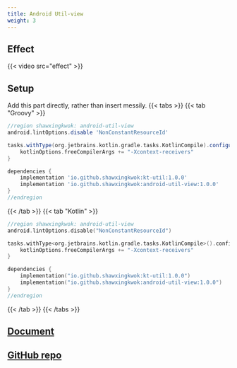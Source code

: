 ```yaml
---
title: Android Util-view
weight: 3
---
```


## Effect
{{< video src="effect" >}} 

## Setup
Add this part directly, rather than insert messily.
{{< tabs >}}
{{< tab "Groovy" >}}

```groovy
//region shawxingkwok: android-util-view
android.lintOptions.disable 'NonConstantResourceId'

tasks.withType(org.jetbrains.kotlin.gradle.tasks.KotlinCompile).configureEach{
    kotlinOptions.freeCompilerArgs += "-Xcontext-receivers"
}

dependencies {
    implementation 'io.github.shawxingkwok:kt-util:1.0.0'
    implementation 'io.github.shawxingkwok:android-util-view:1.0.0'
}
//endregion
```
{{< /tab >}}
{{< tab "Kotlin" >}}

```kotlin
//region shawxingkwok: android-util-view
android.lintOptions.disable("NonConstantResourceId")

tasks.withType<org.jetbrains.kotlin.gradle.tasks.KotlinCompile>().configureEach {
    kotlinOptions.freeCompilerArgs += "-Xcontext-receivers"
}

dependencies {
    implementation("io.github.shawxingkwok:kt-util:1.0.0")
    implementation("io.github.shawxingkwok:android-util-view:1.0.0")
}
//endregion
```
{{< /tab >}}
{{< /tabs >}}

## <a href="html/view/pers.shawxingkwok.androidutil.view/" target="_blank">Document</a>

## <a href="https://github.com/ShawxingKwok/AndroidUtil" target="_blank">GitHub repo</a>